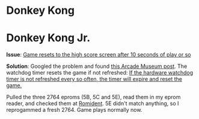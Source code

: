 # Donkey Kong


# Donkey Kong Jr.

**Issue**: [Game resets to the high score screen after 10 seconds of play or so](https://www.dropbox.com/s/5u1pxj5ybm0v32k/DKJr-reset.mp4)

**Solution**: Googled the problem and found [this Arcade Museum post](https://forums.arcade-museum.com/threads/donkey-kong-jr-resetting.85555/). The watchdog timer resets the game if not refreshed: [If the hardware watchdog timer is not refreshed every so often, the timer will expire and reset the game.](http://www.brasington.org/arcade/tech/dkj/)

Pulled the three 2764 eproms (5B, 5C and 5E), read them in my eprom reader, and checked them at [Romident](http://romident.coinopflorida.com/). 5E didn't match anything, so I reprogammed a fresh 2764. Game plays normally now.
